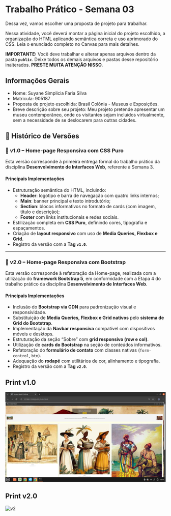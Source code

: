 # Trabalho Prático - Semana 03

Dessa vez, vamos escolher uma proposta de projeto para trabalhar.

Nessa atividade, você deverá montar a página inicial do projeto escolhido, a organização do HTML aplicando semântica correta e uso aprimorado do CSS. Leia o enunciado completo no Canvas para mais detalhes.

**IMPORTANTE:** Você deve trabalhar e alterar apenas arquivos dentro da pasta **`public`**. Deixe todos os demais arquivos e pastas desse repositório inalterados. **PRESTE MUITA ATENÇÃO NISSO.**

## Informações Gerais

- Nome: Suyane Simplicia Faria Silva
- Matricula: 905187
- Proposta de projeto escolhida: Brasil Colônia - Museus e Exposições.
- Breve descrição sobre seu projeto: Meu projeto pretende apresentar um museu contemporâneo, onde os visitantes sejam incluídos virtualmente, sem a necessidade de se deslocarem para outras cidades.

## 📌 Histórico de Versões  

### 🔖 v1.0 – Home-page Responsiva com CSS Puro  
Esta versão corresponde à primeira entrega formal do trabalho prático da disciplina **Desenvolvimento de Interfaces Web**, referente à Semana 3.  

#### Principais Implementações  
- Estruturação semântica do HTML, incluindo:  
  - **Header**: logotipo e barra de navegação com quatro links internos;  
  - **Main**: banner principal e texto introdutório;  
  - **Section**: blocos informativos no formato de cards (com imagem, título e descrição);  
  - **Footer** com links institucionais e redes sociais.  
- Estilização completa em **CSS Puro**, definindo cores, tipografia e espaçamentos.  
- Criação de **layout responsivo** com uso de **Media Queries, Flexbox e Grid**.  
- Registro da versão com a **Tag `v1.0`**.  

---

### 🔖 v2.0 – Home-page Responsiva com Bootstrap  
Esta versão corresponde à refatoração da Home-page, realizada com a utilização do **framework Bootstrap 5**, em conformidade com a Etapa 4 do trabalho prático da disciplina **Desenvolvimento de Interfaces Web**.  

#### Principais Implementações  
- Inclusão do **Bootstrap via CDN** para padronização visual e responsividade.  
- Substituição de **Media Queries, Flexbox e Grid nativos** pelo **sistema de Grid do Bootstrap**.  
- Implementação da **Navbar responsiva** compatível com dispositivos móveis e desktops.  
- Estruturação da seção “Sobre” com **grid responsivo (row e col)**.  
- Utilização de **cards do Bootstrap** na seção de conteúdos informativos.  
- Refatoração do **formulário de contato** com classes nativas (`form-control`, `btn`).  
- Adequação do **rodapé** com utilitários de cor, alinhamento e tipografia.  
- Registro da versão com a **Tag `v2.0`**.  


## Print v1.0
![HomePage](public/imagens/Homepage.png)



## Print v2.0
![v2](public/imagens/v2.png)


